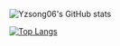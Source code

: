 ![Yzsong06's GitHub stats](https://yzsong06-stat-card.vercel.app/api?username=yzsong06&count_private=true&show_icons=true&theme=radical) 

[![Top Langs](https://github-readme-stats.vercel.app/api/top-langs/?username=yzsong06&layout=compact)](https://github.com/anuraghazra/github-readme-stats)
